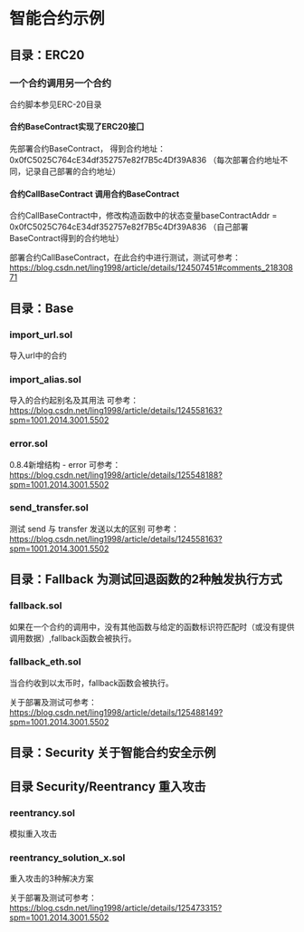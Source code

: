 # 智能合约示例

## 目录：ERC20 
### 一个合约调用另一个合约
合约脚本参见ERC-20目录

#### 合约BaseContract实现了ERC20接囗

先部署合约BaseContract， 得到合约地址：0x0fC5025C764cE34df352757e82f7B5c4Df39A836 （每次部署合约地址不同，记录自己部署的合约地址）

#### 合约CallBaseContract 调用合约BaseContract
合约CallBaseContract中，修改构造函数中的状态变量baseContractAddr = 0x0fC5025C764cE34df352757e82f7B5c4Df39A836 （自己部署BaseContract得到的合约地址） 

部署合约CallBaseContract，在此合约中进行测试，测试可参考：https://blog.csdn.net/ling1998/article/details/124507451#comments_21830871

## 目录：Base
### import_url.sol 
导入url中的合约
### import_alias.sol 
导入的合约起别名及其用法
可参考：https://blog.csdn.net/ling1998/article/details/124558163?spm=1001.2014.3001.5502

### error.sol 
0.8.4新增结构 - error
可参考：https://blog.csdn.net/ling1998/article/details/125548188?spm=1001.2014.3001.5502

### send_transfer.sol
测试 send 与 transfer 发送以太的区别
可参考：https://blog.csdn.net/ling1998/article/details/124558163?spm=1001.2014.3001.5502

## 目录：Fallback 为测试回退函数的2种触发执行方式
### fallback.sol 
如果在一个合约的调用中，没有其他函数与给定的函数标识符匹配时（或没有提供调用数据）,fallback函数会被执行。
### fallback_eth.sol
当合约收到以太币时，fallback函数会被执行。

关于部署及测试可参考：https://blog.csdn.net/ling1998/article/details/125488149?spm=1001.2014.3001.5502


## 目录：Security 关于智能合约安全示例
## 目录 Security/Reentrancy 重入攻击
### reentrancy.sol 
模拟重入攻击
### reentrancy_solution_x.sol 
重入攻击的3种解决方案

关于部署及测试可参考：https://blog.csdn.net/ling1998/article/details/125473315?spm=1001.2014.3001.5502
